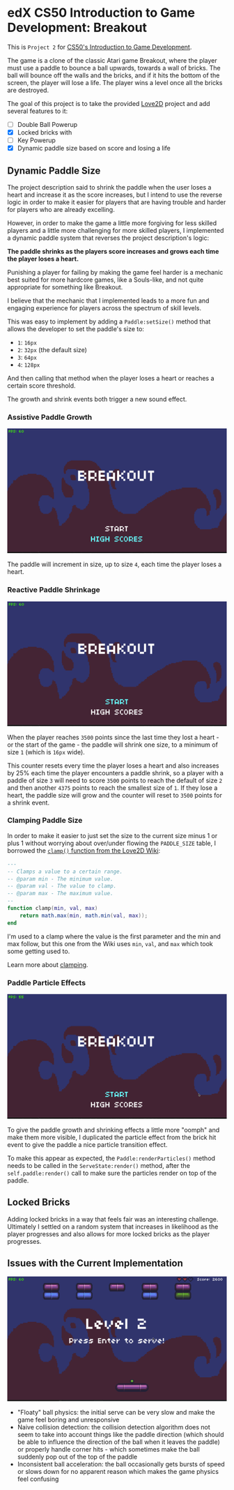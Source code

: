 # edX CS50 Introduction to Game Development: Breakout

This is `Project 2` for [CS50's Introduction to Game Development](https://cs50.harvard.edu/games/2018/).

The game is a clone of the classic Atari game Breakout, where the player must use a paddle to bounce a ball upwards, towards a wall of bricks. The ball will bounce off the walls and the bricks, and if it hits the bottom of the screen, the player will lose a life. The player wins a level once all the bricks are destroyed.

The goal of this project is to take the provided [Love2D]() project and add several features to it:

- [ ] Double Ball Powerup
- [x] Locked bricks with
- [ ] Key Powerup
- [x] Dynamic paddle size based on score and losing a life

## Dynamic Paddle Size

The project description said to shrink the paddle when the user loses a heart and increase it as the score increases, but I intend to use the reverse logic in order to make it easier for players that are having trouble and harder for players who are already excelling.

However, in order to make the game a little more forgiving for less skilled players and a little more challenging for more skilled players, I implemented a dynamic paddle system that reverses the project description's logic:

**The paddle shrinks as the players score increases and grows each time the player loses a heart.**

Punishing a player for failing by making the game feel harder is a mechanic best suited for more hardcore games, like a Souls-like, and not quite appropriate for something like Breakout.

I believe that the mechanic that I implemented leads to a more fun and engaging experience for players across the spectrum of skill levels.

This was easy to implement by adding a `Paddle:setSize()` method that allows the developer to set the paddle's size to:

- `1`: `16px`
- `2`: `32px` (the default size)
- `3`: `64px`
- `4`: `128px`

And then calling that method when the player loses a heart or reaches a certain score threshold.

The growth and shrink events both trigger a new sound effect.

### Assistive Paddle Growth

![paddle growing](./assets/breakout-paddle-help.gif)

The paddle will increment in size, up to size `4`, each time the player loses a heart.

### Reactive Paddle Shrinkage 

![paddle shrinking](./assets/breakout-paddle-shrink.gif)

When the player reaches `3500` points since the last time they lost a heart - or the start of the game - the paddle will shrink one size, to a minimum of size `1` (which is `16px` wide).

This counter resets every time the player loses a heart and also increases by 25% each time the player encounters a paddle shrink, so a player with a paddle of size `3` will need to score `3500` points to reach the default of size `2` and then another `4375` points to reach the smallest size of `1`. If they lose a heart, the paddle size will grow and the counter will reset to `3500` points for a shrink event.

### Clamping Paddle Size

In order to make it easier to just set the size to the current size minus 1 or plus 1 without worrying about over/under flowing the `PADDLE_SIZE` table, I borrowed the [`clamp()` function from the Love2D Wiki](https://love2d.org/wiki/Clamping):

```lua
---
-- Clamps a value to a certain range.
-- @param min - The minimum value.
-- @param val - The value to clamp.
-- @param max - The maximum value.
--
function clamp(min, val, max)
    return math.max(min, math.min(val, max));
end
```

I'm used to a clamp where the value is the first parameter and the min and max follow, but this one from the Wiki uses `min`, `val`, and `max` which took some getting used to.

Learn more about [clamping](https://en.wikipedia.org/wiki/Clamping_(graphics)).

### Paddle Particle Effects

![paddle particles](./assets/breakout-paddle-particles.gif)

To give the paddle growth and shrinking effects a little more "oomph" and make them more visible, I duplicated the particle effect from the brick hit event to give the paddle a nice particle transition effect.

To make this appear as expected, the `Paddle:renderParticles()` method needs to be called in the `ServeState:render()` method, after the `self.paddle:render()` call to make sure the particles render on top of the paddle.

## Locked Bricks

Adding locked bricks in a way that feels fair was an interesting challenge. Ultimately I settled on a random system that increases in likelihood as the player progresses and also allows for more locked bricks as the player progresses.

## Issues with the Current Implementation

![janky phsyics](./assets/breakout-janky.gif)

- "Floaty" ball physics: the initial serve can be very slow and make the game feel boring and unresponsive
- Naive collision detection: the collision detection algorithm does not seem to take into account things like the paddle direction (which should be able to influence the direction of the ball when it leaves the paddle) or properly handle corner hits - which sometimes make the ball suddenly pop out of the top of the paddle
- Inconsistent ball acceleration: the ball occasionally gets bursts of speed or slows down for no apparent reason which makes the game physics feel confusing

